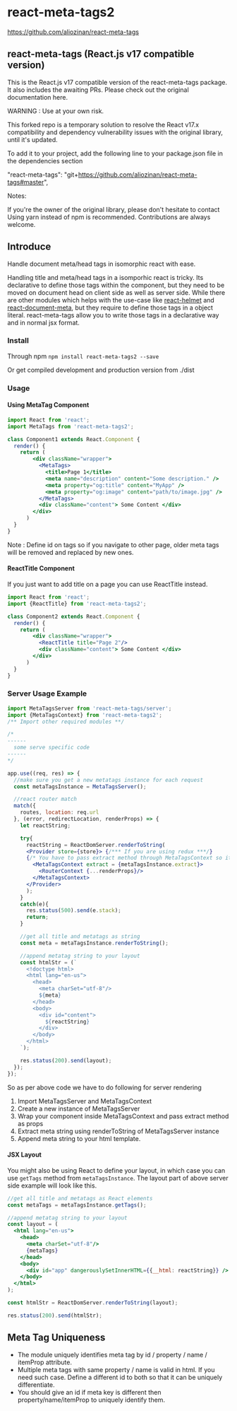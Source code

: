 # react-meta-tags2

https://github.com/aliozinan/react-meta-tags

## react-meta-tags (React.js v17 compatible version)
This is the React.js v17 compatible version of the react-meta-tags package. It also includes the awaiting PRs. Please check out the original documentation here.

WARNING : Use at your own risk.

This forked repo is a temporary solution to resolve the React v17.x compatibility and dependency vulnerability issues with the original library, until it's updated.

To add it to your project, add the following line to your package.json file in the dependencies section

"react-meta-tags": "git+https://github.com/aliozinan/react-meta-tags#master",

Notes:

If you're the owner of the original library, please don't hesitate to contact
Using yarn instead of npm is recommended.
Contributions are always welcome.

## Introduce
Handle document meta/head tags in isomorphic react with ease.

Handling title and meta/head tags in a isomporhic react is tricky. Its declarative to define those tags within the component, but they need to be moved on document head on client side as well as server side. While there are other modules which helps with the use-case like <a href="https://github.com/nfl/react-helmet" target="_blank">react-helmet</a> and  <a href="https://github.com/kodyl/react-document-meta" target="_blank">react-document-meta</a>, but they require to define those tags in a object literal. react-meta-tags allow you to write those tags in a declarative way and in normal jsx format.

### Install
Through npm
`npm install react-meta-tags2 --save`

Or get compiled development and production version from ./dist

### Usage

#### Using MetaTag Component

```jsx
import React from 'react';
import MetaTags from 'react-meta-tags2';

class Component1 extends React.Component {
  render() {
    return (
        <div className="wrapper">
          <MetaTags>
            <title>Page 1</title>
            <meta name="description" content="Some description." />
            <meta property="og:title" content="MyApp" />
            <meta property="og:image" content="path/to/image.jpg" />
          </MetaTags>
          <div className="content"> Some Content </div>
        </div>
      )
  }
}
```
Note : Define id on tags so if you navigate to other page, older meta tags will be removed and replaced by new ones.


#### ReactTitle Component
If you just want to add title on a page you can use ReactTitle instead.
```jsx
import React from 'react';
import {ReactTitle} from 'react-meta-tags2';

class Component2 extends React.Component {
  render() {
    return (
        <div className="wrapper">
          <ReactTitle title="Page 2"/>
          <div className="content"> Some Content </div>
        </div>
      )
  }
}
```

### Server Usage Example

```jsx
import MetaTagsServer from 'react-meta-tags/server';
import {MetaTagsContext} from 'react-meta-tags2';
/** Import other required modules **/

/*
------
  some serve specific code
------
*/

app.use((req, res) => {
  //make sure you get a new metatags instance for each request
  const metaTagsInstance = MetaTagsServer();

  //react router match
  match({
    routes, location: req.url
  }, (error, redirectLocation, renderProps) => {
    let reactString;

    try{
      reactString = ReactDomServer.renderToString(
      <Provider store={store}> {/*** If you are using redux ***/}
      {/* You have to pass extract method through MetaTagsContext so it can catch meta tags */}
        <MetaTagsContext extract = {metaTagsInstance.extract}>
          <RouterContext {...renderProps}/>
        </MetaTagsContext>
      </Provider>
      );
    }
    catch(e){
      res.status(500).send(e.stack);
      return;
    }

    //get all title and metatags as string
    const meta = metaTagsInstance.renderToString();

    //append metatag string to your layout
    const htmlStr = (`
      <!doctype html>
      <html lang="en-us">
        <head>
          <meta charSet="utf-8"/>
          ${meta}
        </head>
        <body>
          <div id="content">
            ${reactString}
          </div>
        </body>
      </html>  
    `);

    res.status(200).send(layout);
  });
});
```

So as per above code we have to do following for server rendering

1. Import MetaTagsServer and MetaTagsContext
2. Create a new instance of MetaTagsServer
3. Wrap your component inside MetaTagsContext and pass extract method as props
4. Extract meta string using renderToString of MetaTagsServer instance
5. Append meta string to your html template.

#### JSX Layout
You might also be using React to define your layout, in which case you can use `getTags` method from `metaTagsInstance`. The layout part of above server side example will look like this.
```jsx
//get all title and metatags as React elements
const metaTags = metaTagsInstance.getTags();

//append metatag string to your layout
const layout = (
  <html lang="en-us">
    <head>
      <meta charSet="utf-8"/>
      {metaTags}
    </head>
    <body>
      <div id="app" dangerouslySetInnerHTML={{__html: reactString}} />
    </body>
  </html>  
);

const htmlStr = ReactDomServer.renderToString(layout);

res.status(200).send(htmlStr);
```



## Meta Tag Uniqueness
- The module uniquely identifies meta tag by id / property / name / itemProp attribute.
- Multiple meta tags with same property / name is valid in html. If you need such case. Define a different id to both so that it can be uniquely differentiate.
- You should give an id if meta key is different then property/name/itemProp to uniquely identify them.
